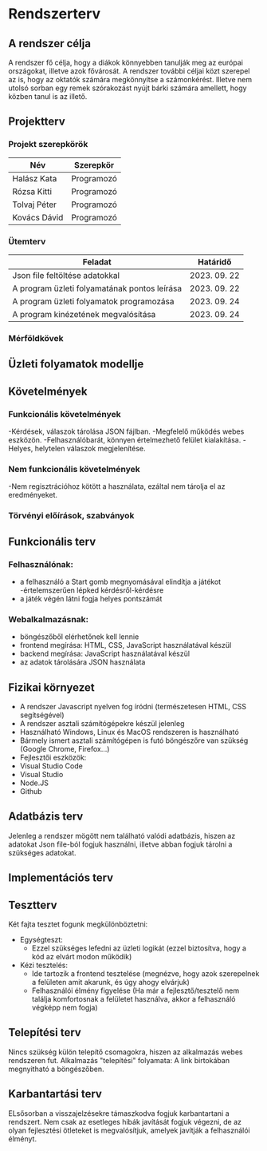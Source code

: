 # Rendszerterv

## A rendszer célja
A rendszer fő célja, hogy a diákok könnyebben tanulják meg az európai országokat, illetve azok fővárosát. A rendszer további céljai közt szerepel az is, hogy az oktatók számára megkönnyítse a számonkérést. Illetve nem utolsó sorban egy remek szórakozást nyújt bárki számára amellett, hogy közben tanul is az illető.
## Projektterv

### Projekt szerepkörök
| Név       | Szerepkör |
|-------------|-----------|
| Halász Kata | Programozó |
| Rózsa Kitti | Programozó |
| Tolvaj Péter | Programozó |
| Kovács Dávid  | Programozó |

### Ütemterv

| Feladat | Határidő |
|---------|----------|
| Json file feltöltése adatokkal | 2023. 09. 22 |
| A program üzleti folyamatának pontos leírása | 2023. 09. 22 |
| A program üzleti folyamatok programozása | 2023. 09. 24 |
| A program kinézetének megvalósítása | 2023. 09. 24 |

### Mérföldkövek

## Üzleti folyamatok modellje

## Követelmények

### Funkcionális követelmények
-Kérdések, válaszok tárolása JSON fájlban.
-Megfelelő működés webes eszközön.
-Felhasználóbarát, könnyen értelmezhető felület kialakítása.
-Helyes, helytelen válaszok megjelenítése.

### Nem funkcionális követelmények
-Nem regisztrációhoz kötött a használata, ezáltal nem tárolja el az eredményeket.

### Törvényi előírások, szabványok

## Funkcionális terv
### Felhasználónak:
- a felhasználó a Start gomb megnyomásával elindítja a játékot
-értelemszerűen lépked kérdésről-kérdésre
- a játék végén látni fogja helyes pontszámát

### Webalkalmazásnak:
- böngészőből elérhetőnek kell lennie
- frontend megírása: HTML, CSS, JavaScript használatával készül
- backend megírása: JavaScript használatával készül
- az adatok tárolására JSON használata

## Fizikai környezet
- A rendszer Javascript nyelven fog íródni (természetesen HTML, CSS segítségével)
- A rendszer asztali számítógépekre készül jelenleg
- Használható Windows, Linux és MacOS rendszeren is használható
- Bármely ismert asztali számítógépen is futó böngészőre van szükség (Google Chrome, Firefox...)
- Fejlesztői eszközök:
- Visual Studio Code
- Visual Studio
- Node.JS
- Github
 
## Adatbázis terv
Jelenleg a rendszer mögött nem található valódi adatbázis, hiszen az adatokat Json file-ból fogjuk használni, illetve abban fogjuk tárolni a szükséges adatokat.

## Implementációs terv

## Tesztterv
Két fajta tesztet fogunk megkülönböztetni: 
- Egységteszt:
  - Ezzel szükséges lefedni az üzleti logikát (ezzel biztosítva, hogy a kód az elvárt modon működik)
- Kézi tesztelés:
  - Ide tartozik a frontend tesztelése (megnézve, hogy azok szerepelnek a felületen amit akarunk, és úgy ahogy elvárjuk)
  - Felhasználói élmény figyelése (Ha már a fejlesztő/tesztelő nem találja komfortosnak a felületet használva, akkor a felhasználó végképp nem fogja)

## Telepítési terv
Nincs szükség külön telepítő csomagokra, hiszen az alkalmazás webes rendszeren fut. Alkalmazás "telepítési" folyamata: A link birtokában megnyitható a böngészőben.

## Karbantartási terv
ELsősorban a visszajelzésekre támaszkodva fogjuk karbantartani a rendszert. Nem csak az esetleges hibák javítását fogjuk végezni, de az olyan fejlesztési ötleteket is megvalósítjuk, amelyek javítják a felhasználói élményt.

